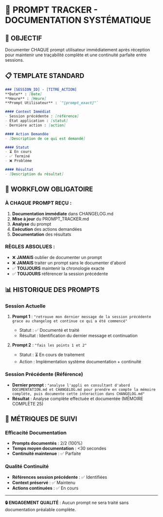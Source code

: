 # 📝 PROMPT TRACKER - DOCUMENTATION SYSTÉMATIQUE

## 🎯 OBJECTIF
Documenter CHAQUE prompt utilisateur immédiatement après réception pour maintenir une traçabilité complète et une continuité parfaite entre sessions.

## 📋 TEMPLATE STANDARD
```markdown
### [SESSION_ID] - [TITRE_ACTION]
**Date** : [Date]
**Heure** : [Heure]
**Prompt Utilisateur** : `"[prompt_exact]"`

#### Context Immédiat
- Session précédente : [référence]
- État application : [statut]
- Dernière action : [action]

#### Action Demandée
- [Description de ce qui est demandé]

#### Statut
- ⏳ En cours
- ✅ Terminé
- ❌ Problème

#### Résultat
- [Description du résultat]
```

## 🔄 WORKFLOW OBLIGATOIRE

### À CHAQUE PROMPT REÇU :
1. **Documentation immédiate** dans CHANGELOG.md
2. **Mise à jour** du PROMPT_TRACKER.md
3. **Analyse** du prompt
4. **Exécution** des actions demandées
5. **Documentation** des résultats

### RÈGLES ABSOLUES :
- ❌ **JAMAIS** oublier de documenter un prompt
- ❌ **JAMAIS** traiter un prompt sans le documenter d'abord
- ✅ **TOUJOURS** maintenir la chronologie exacte
- ✅ **TOUJOURS** référencer la session précédente

## 📊 HISTORIQUE DES PROMPTS

### Session Actuelle
1. **Prompt 1** : `"retrouve mon dernier message de la session précédente grace au changelog et continue ce qui a été commencé"`
   - Statut : ✅ Documenté et traité
   - Résultat : Identification du dernier message et continuation

2. **Prompt 2** : `"fais les points 1 et 2"`
   - Statut : ⏳ En cours de traitement
   - Action : Implémentation système documentation + continuité

### Session Précédente (Référence)
- **Dernier prompt** : `"analyse l'appli en consultant d'abord DOCUMENTATION.md et CHANGELOG.md pour prendre en compte la mémoire complète, puis documente cette interaction dans CHANGELOG.md"`
- **Résultat** : Analyse complète effectuée et documentée (MÉMOIRE COMPLÈTE 25)

## 🎯 MÉTRIQUES DE SUIVI

### Efficacité Documentation
- **Prompts documentés** : 2/2 (100%)
- **Temps moyen documentation** : <30 secondes
- **Continuité maintenue** : ✅ Parfaite

### Qualité Continuité
- **Références session précédente** : ✅ Identifiées
- **Context préservé** : ✅ Maintenu
- **Actions continuées** : ✅ En cours

---

**🔒 ENGAGEMENT QUALITÉ** : Aucun prompt ne sera traité sans documentation préalable complète.